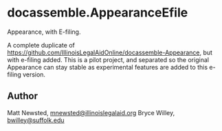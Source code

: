 # docassemble.AppearanceEfile

Appearance, with E-filing.

A complete duplicate of https://github.com/IllinoisLegalAidOnline/docassemble-Appearance,
but with e-filing added. This is a pilot project, and separated so the original Appearance
can stay stable as experimental features are added to this e-filing version.

## Author

Matt Newsted, mnewsted@illinoislegalaid.org
Bryce Willey, bwilley@suffolk.edu
